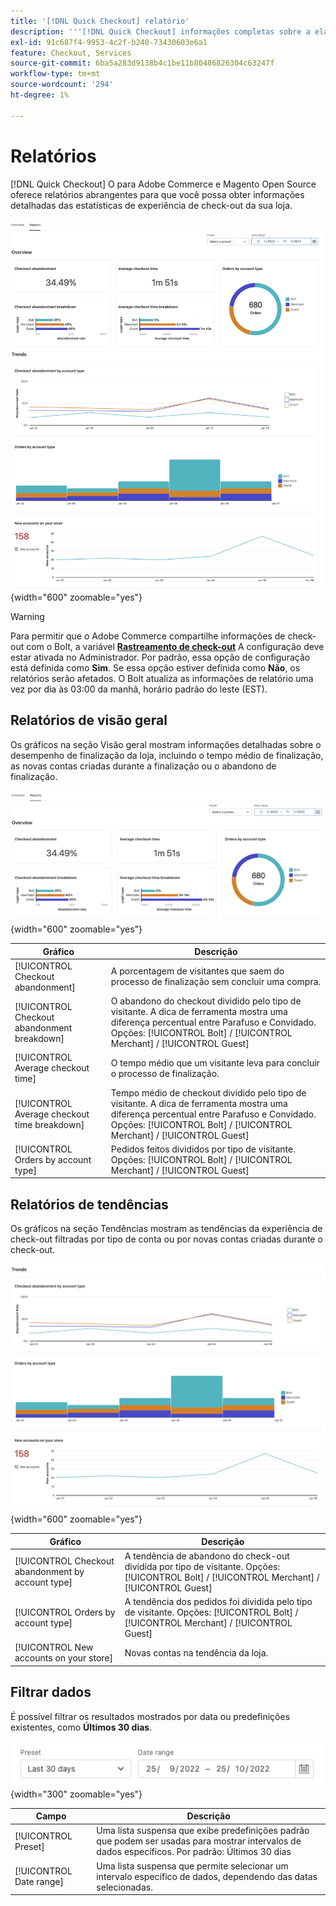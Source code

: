 ```yaml
---
title: '[!DNL Quick Checkout] relatório'
description: '''[!DNL Quick Checkout] informações completas sobre a elaboração de relatórios."'
exl-id: 91c687f4-9953-4c2f-b240-73430603e6a1
feature: Checkout, Services
source-git-commit: 6ba5a283d9138b4c1be11b80486826304c63247f
workflow-type: tm+mt
source-wordcount: '294'
ht-degree: 1%

---
```


# Relatórios

[!DNL Quick Checkout] O para Adobe Commerce e Magento Open Source oferece relatórios abrangentes para que você possa obter informações detalhadas das estatísticas de experiência de check-out da sua loja.

![Exibição de relatórios](assets/reports-view-big-checkout.png){width="600" zoomable="yes"}

>[!WARNING]
>
> Para permitir que o Adobe Commerce compartilhe informações de check-out com o Bolt, a variável [**Rastreamento de check-out**](../quick-checkout/settings-quick-checkout.md)  A configuração deve estar ativada no Administrador. Por padrão, essa opção de configuração está definida como **Sim**. Se essa opção estiver definida como **Não**, os relatórios serão afetados. O Bolt atualiza as informações de relatório uma vez por dia às 03:00 da manhã, horário padrão do leste (EST).

## Relatórios de visão geral

Os gráficos na seção Visão geral mostram informações detalhadas sobre o desempenho de finalização da loja, incluindo o tempo médio de finalização, as novas contas criadas durante a finalização ou o abandono de finalização.

![Visão geral dos relatórios](assets/overview-report-checkout.png){width="600" zoomable="yes"}

| Gráfico | Descrição |
|---|---|
| [!UICONTROL Checkout abandonment] | A porcentagem de visitantes que saem do processo de finalização sem concluir uma compra. |
| [!UICONTROL Checkout abandonment breakdown] | O abandono do checkout dividido pelo tipo de visitante. A dica de ferramenta mostra uma diferença percentual entre Parafuso e Convidado. Opções: [!UICONTROL Bolt] / [!UICONTROL Merchant] / [!UICONTROL Guest] |
| [!UICONTROL Average checkout time] | O tempo médio que um visitante leva para concluir o processo de finalização. |
| [!UICONTROL Average checkout time breakdown] | Tempo médio de checkout dividido pelo tipo de visitante. A dica de ferramenta mostra uma diferença percentual entre Parafuso e Convidado. Opções: [!UICONTROL Bolt] / [!UICONTROL Merchant] / [!UICONTROL Guest] |
| [!UICONTROL Orders by account type] | Pedidos feitos divididos por tipo de visitante. Opções: [!UICONTROL Bolt] / [!UICONTROL Merchant] / [!UICONTROL Guest] |

## Relatórios de tendências

Os gráficos na seção Tendências mostram as tendências da experiência de check-out filtradas por tipo de conta ou por novas contas criadas durante o check-out.

![Relatórios de tendências](assets/trends-report-checkout.png){width="600" zoomable="yes"}

| Gráfico | Descrição |
|---|---|
| [!UICONTROL Checkout abandonment by account type] | A tendência de abandono do check-out dividida por tipo de visitante. Opções: [!UICONTROL Bolt] / [!UICONTROL Merchant] / [!UICONTROL Guest] |
| [!UICONTROL Orders by account type] | A tendência dos pedidos foi dividida pelo tipo de visitante. Opções: [!UICONTROL Bolt] / [!UICONTROL Merchant] / [!UICONTROL Guest] |
| [!UICONTROL New accounts on your store] | Novas contas na tendência da loja. |

## Filtrar dados

É possível filtrar os resultados mostrados por data ou predefinições existentes, como **Últimos 30 dias**.

![Filtrar exibição](assets/filter-view.png){width="300" zoomable="yes"}

| Campo | Descrição |
|---|---|
| [!UICONTROL Preset] | Uma lista suspensa que exibe predefinições padrão que podem ser usadas para mostrar intervalos de dados específicos. Por padrão: Últimos 30 dias |
| [!UICONTROL Date range] | Uma lista suspensa que permite selecionar um intervalo específico de dados, dependendo das datas selecionadas. |
